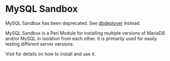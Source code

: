 
# MySQL Sandbox

MySQL Sandbox has been deprecated. See [dbdeployer](../dbdeployer.md) instead.


MySQL Sandbox is a Perl Module for installing multiple versions of MariaDB and/or MySQL in isolation from each other. It is primarily used for easily testing different server versions.


Visit [](https://mysqlsandbox.net/) for details on how to install and use it.

